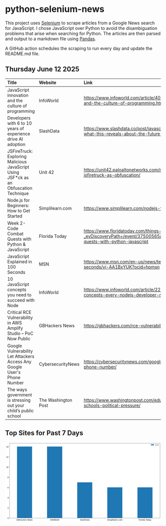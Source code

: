# python-selenium-news

This project uses [Selenium](https://www.seleniumhq.org/) to scrape articles from a Google News search for JavaScript.
I chose JavaScript over Python to avoid the disambiguation problems that arise when searching for Python.
The articles are then parsed and output to a markdown file using [Pandas](https://pandas.pydata.org/).

A GitHub action schedules the scraping to run every day and update the README.md file.

## Thursday June 12 2025


| Title                                                                                | Website             | Link                                                                                                                                 |
|:-------------------------------------------------------------------------------------|:--------------------|:-------------------------------------------------------------------------------------------------------------------------------------|
| JavaScript innovation and the culture of programming                                 | InfoWorld           | https://www.infoworld.com/article/4001113/javascript-innovation-and-the-culture-of-programming.html                                  |
| Developers with 6 to 10 years of experience drive AI adoption                        | SlashData           | https://www.slashdata.co/post/javascript-has-28-million-users-what-this-reveals-about-the-future-of-global-tech-teams                |
| JSFireTruck: Exploring Malicious JavaScript Using JSF*ck as an Obfuscation Technique | Unit 42             | https://unit42.paloaltonetworks.com/malicious-javascript-using-jsfiretruck-as-obfuscation/                                           |
| Node.js for Beginners: How to Get Started                                            | Simplilearn.com     | https://www.simplilearn.com/nodejs-for-beginners-article                                                                             |
| Week 2- Code Combat Quests with Python & JavaScript                                  | Florida Today       | https://www.floridatoday.com/things-to-do/events/?_evDiscoveryPath=/event/37500565a-week-2-code-combat-quests-with-python-javascript |
| JavaScript Explained in 100 Seconds                                                  | MSN                 | https://www.msn.com/en-us/news/technology/javascript-in-100-seconds/vi-AA1BxYUK?ocid=hpmsn                                           |
| 10 JavaScript concepts you need to succeed with Node                                 | InfoWorld           | https://www.infoworld.com/article/2252306/10-javascript-concepts-every-nodejs-developer-must-master.html                             |
| Critical RCE Vulnerability in AWS Amplify Studio – PoC Now Public                    | GBHackers News      | https://gbhackers.com/rce-vulnerability-in-aws-amplify-studio/                                                                       |
| Google Vulnerability Let Attackers Access Any Google User's Phone Number             | CybersecurityNews   | https://cybersecuritynews.com/google-vulnerability-leaks-user-phone-number/                                                          |
| The ways government is stressing out your child’s public school                      | The Washington Post | https://www.washingtonpost.com/education/interactive/2025/public-schools-political-pressure/                                         |
## Top Sites for Past 7 Days

![Graph of Top Sites](https://raw.githubusercontent.com/dan-mba/python-selenium-news/main/last-week.png)
